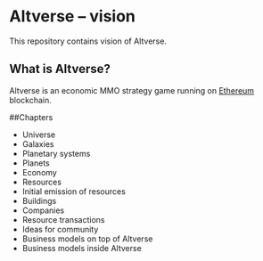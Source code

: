 # Altverse – vision

This repository contains vision of Altverse.

## What is Altverse?
Altverse is an economic MMO strategy game running on [Ethereum](https://www.ethereum.org/) blockchain.

##Chapters
- Universe
 - Galaxies
 - Planetary systems
 - Planets
- Economy
 - Resources
 - Initial emission of resources
 - Buildings
 - Companies
 - Resource transactions
- Ideas for community
 - Business models on top of Altverse
 - Business models inside Altverse
